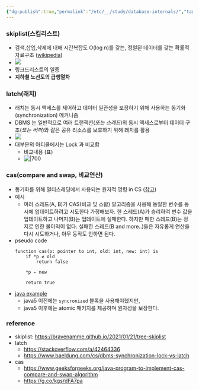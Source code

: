 ```yaml
---
{"dg-publish":true,"permalink":"/etc/__/study/database-internals/","tags":["database"],"noteIcon":""}
---
```




### skiplist(스킵리스트)


- 검색,삽입,삭제에 대해 시간복잡도 O(log n)를 갖는, 정렬된 데이터를 갖는 확률적 자료구조 ([wikipedia](https://en.wikipedia.org/wiki/Skip_list))
- ![](https://i.imgur.com/o1G0sEG.png)
- 링크드리스트의 일종
- **지하철 노선도의 급행열차**


### latch(래치)


- 래치는 동시 액세스를 제어하고 데이터 일관성을 보장하기 위해 사용하는 동기화(synchronization) 메커니즘
- DBMS 는 일반적으로 여러 트랜잭션(*또는 스레드*)의 동시 액세스로부터 데이터 구조(*또는 버퍼*)와 같은 공유 리소스를 보호하기 위해 래치를 활용
- ![](https://i.imgur.com/YEyKJ3I.png)
- 대부분의 아티클에서는 Lock 과 비교함
    - 비교내용 (표)
    - ![|700](https://i.imgur.com/rbsnme7.png)


### cas(compare and swap, 비교연산)


- 동기화를 위해 멀티스레딩에서 사용되는 원자적 명령 in CS ([참고](https://en.wikipedia.org/wiki/Compare-and-swap))
- 예시
    - 여러 스레드(A, B)가 CAS(비교 및 스왑) 알고리즘을 사용해 동일한 변수를 동시에 업데이트하려고 시도한다 가정해보자. 한 스레드(A)가 승리하여 변수 값을 업데이트하고 나머지(B)는 업데이트에 실패한다. 하지만 패한 스레드(B)는 정지로 인한 불이익이 없다. 실패한 스레드(B and more..)들은 자유롭게 연산을 다시 시도하거나, 아무 동작도 안하면 된다.
- pseudo code
    ```
    function cas(p: pointer to int, old: int, new: int) is
        if *p ≠ old
            return false
    
        *p ← new
    
        return true
    ```
- [java example](https://www.geeksforgeeks.org/java-program-to-implement-cas-compare-and-swap-algorithm)
    - java5 이전에는 `syncronized` 블록을 사용해야했지만,
    - java5 이후에는 atomic 패키지를 제공하며 원자성을 보장한다.


### 


### reference


- skiplist: https://bravenamme.github.io/2021/01/21/tree-skiplist
- latch
    - https://stackoverflow.com/a/42464336
    - https://www.baeldung.com/cs/dbms-synchronization-lock-vs-latch
- cas
    - https://www.geeksforgeeks.org/java-program-to-implement-cas-compare-and-swap-algorithm
    - https://g.co/kgs/dFA7pa
